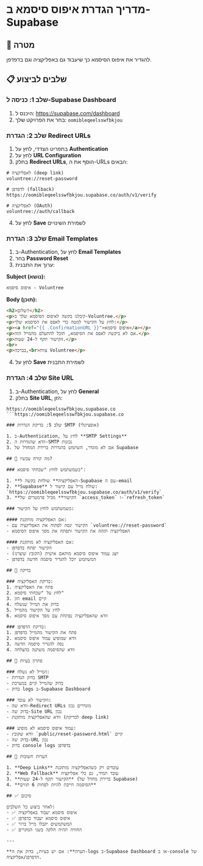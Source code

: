 # מדריך הגדרת איפוס סיסמא ב-Supabase

## 🎯 מטרה
להגדיר את איפוס הסיסמא כך שיעבוד גם באפליקציה וגם בדפדפן.

## 📋 שלבים לביצוע

### שלב 1: כניסה ל-Supabase Dashboard

1. היכנס ל: https://supabase.com/dashboard
2. בחר את הפרויקט שלך: `oomibleqeelsswfbkjou`

### שלב 2: הגדרת Redirect URLs

1. בתפריט הצדדי, לחץ על **Authentication**
2. לחץ על **URL Configuration**
3. בחלק **Redirect URLs**, הוסף את ה-URLs הבאים:

```
# לאפליקציה (deep link)
voluntree://reset-password

# לדפדפן (fallback)
https://oomibleqeelsswfbkjou.supabase.co/auth/v1/verify

# לאפליקציה (OAuth)
voluntree://auth/callback
```

4. לחץ על **Save** לשמירת השינויים

### שלב 3: הגדרת Email Templates

1. ב-Authentication, לחץ על **Email Templates**
2. בחר **Password Reset**
3. ערוך את התבנית:

**Subject (נושא):**
```
איפוס סיסמא - Voluntree
```

**Body (תוכן):**
```html
<h2>שלום!</h2>
<p>קיבלנו בקשה לאיפוס הסיסמא שלך ב-Voluntree.</p>
<p>לחץ על הקישור למטה כדי לאפס את הסיסמא שלך:</p>
<p><a href="{{ .ConfirmationURL }}">איפוס סיסמא</a></p>
<p>אם לא ביקשת לאפס את הסיסמא, תוכל להתעלם מהמייל הזה.</p>
<p>הקישור תקף ל-24 שעות.</p>
<br>
<p>בברכה,<br>צוות Voluntree</p>
```

4. לחץ על **Save** לשמירת התבנית

### שלב 4: הגדרת Site URL

1. ב-Authentication, לחץ על **General**
2. בחלק **Site URL**, הזן:
```
https://oomibleqeelsswfbkjou.supabase.co
```https://oomibleqeelsswfbkjou.supabase.co

### שלב 5: בדיקת הגדרות SMTP (אופציונלי)

1. ב-Authentication, לחץ על **SMTP Settings**
2. וודא שהגדרות ה-SMTP נכונות
3. אם לא מוגדר, השתמש בהגדרות ברירת המחדל של Supabase

## 🔧 מה קורה עכשיו?

### כשמשתמש לוחץ "שכחתי סיסמא":

1. **האפליקציה** שולחת בקשה ל-Supabase עם ה-email
2. **Supabase** שולח מייל עם קישור ל: `https://oomibleqeelsswfbkjou.supabase.co/auth/v1/verify`
3. **הקישור** מכיל פרמטרים של `access_token` ו-`refresh_token`

### כשמשתמש לוחץ על הקישור:

#### אם האפליקציה מותקנת:
- הקישור ינסה לפתוח את האפליקציה עם `voluntree://reset-password`
- האפליקציה תזהה את הקישור ותפתח את מסך איפוס הסיסמא

#### אם האפליקציה לא מותקנת:
- הקישור יפתח בדפדפן
- יוצג עמוד איפוס סיסמא מותאם אישית (הקובץ שיצרנו)
- המשתמש יוכל להגדיר סיסמה חדשה בדפדפן

## 🧪 בדיקה

### בדיקת האפליקציה:
1. פתח את האפליקציה
2. לחץ על "שכחתי סיסמא"
3. הזן email קיים
4. בדוק את המייל שנשלח
5. לחץ על הקישור מהמייל
6. וודא שהאפליקציה נפתחת עם מסך איפוס סיסמא

### בדיקת הדפדפן:
1. פתח את הקישור מהמייל בדפדפן
2. וודא שמופיע עמוד איפוס סיסמא
3. נסה להגדיר סיסמה חדשה
4. וודא שהסיסמה משתנה בהצלחה

## 🐛 פתרון בעיות

### המייל לא נשלח:
- בדוק הגדרות SMTP
- בדוק שהמייל קיים במערכת
- בדוק logs ב-Supabase Dashboard

### הקישור לא עובד:
- וודא שה-Redirect URLs מוגדרים נכון
- בדוק שה-Site URL נכון
- וודא שהאפליקציה מותקנת (לבדיקת deep link)

### עמוד איפוס סיסמא לא מופיע:
- וודא שקובץ `public/reset-password.html` קיים
- בדוק שה-URL נכון
- בדוק console logs בדפדפן

## 📱 הערות חשובות

1. **Deep Links** עובדים רק כשהאפליקציה מותקנת
2. **Web Fallback** עובד תמיד, גם בלי אפליקציה
3. **הקישור תקף ל-24 שעות** (ברירת מחדל של Supabase)
4. **הסיסמה חייבת להיות לפחות 6 תווים**

## ✅ סיכום

לאחר ביצוע כל השלבים:
- ✅ איפוס סיסמא יעבוד באפליקציה
- ✅ איפוס סיסמא יעבוד בדפדפן
- ✅ המשתמשים יקבלו מייל ברור
- ✅ החוויה תהיה חלקה בשני המקרים

---

**הערה**: אם יש בעיות, בדוק את ה-logs ב-Supabase Dashboard או ב-console של הדפדפן/אפליקציה. 